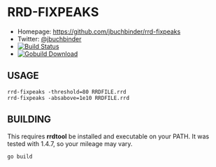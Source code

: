 # RRD-FIXPEAKS

* Homepage: https://github.com/jbuchbinder/rrd-fixpeaks
* Twitter: [@jbuchbinder](https://twitter.com/jbuchbinder)
* [![Build
Status](https://secure.travis-ci.org/jbuchbinder/rrd-fixpeaks.png)](http://travis-ci.org/jbuchbinder/rrd-fixpeaks)
* [![Gobuild Download](http://gobuild.io/badge/github.com/jbuchbinder/rrd-fixpeaks/downloads.svg)](http://gobuild.io/github.com/jbuchbinder/rrd-fixpeaks)

## USAGE

```
rrd-fixpeaks -threshold=80 RRDFILE.rrd
rrd-fixpeaks -absabove=1e10 RRDFILE.rrd
```

## BUILDING

This requires **rrdtool** be installed and executable on your PATH. It
was tested with 1.4.7, so your mileage may vary.

```
go build
```

